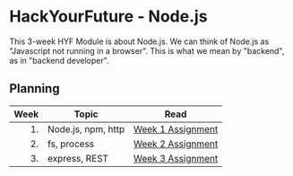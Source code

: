 
# HackYourFuture - Node.js

This 3-week HYF Module is about Node.js. We can think of Node.js as "Javascript
not running in a browser". This is what we mean by "backend", as in "backend
developer".

## Planning

| Week | Topic              | Read                              |
| ---: | ------------------ | --------------------------------- |
|   1. | Node.js, npm, http | [Week 1 Assignment](week1/README.md) |
|   2. | fs, process        | [Week 2 Assignment](week2/README.md) |
|   3. | express, REST      | [Week 3 Assignment](week3/README.md) |
